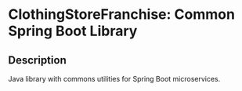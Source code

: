 # ClothingStoreFranchise: Common Spring Boot Library

**Description**
----------------

Java library with commons utilities for Spring Boot microservices. 
